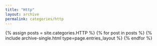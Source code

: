 ```yaml
---
title: "Http"
layout: archive
permalink: categories/http
---
```


{% assign posts = site.categories.HTTP %}
{% for post in posts %} {% include archive-single.html type=page.entries_layout %} {% endfor %}
